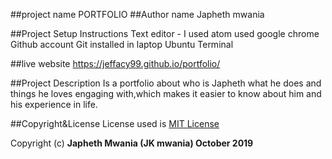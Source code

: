 ##project name
PORTFOLIO
##Author name
Japheth mwania

##Project Setup Instructions
Text editor - I used atom
used google chrome
Github account
Git installed in laptop
Ubuntu Terminal

##live website
https://jeffacy99.github.io/portfolio/

##Project Description
Is a portfolio about who is Japheth what he does and things he loves engaging with,which makes it easier to know about him and his experience in life.

##Copyright&License
License used is <a href="https://choosealicense.com/licenses/mit/">MIT License</a> <br>

Copyright (c) **Japheth Mwania (JK mwania) October 2019**
